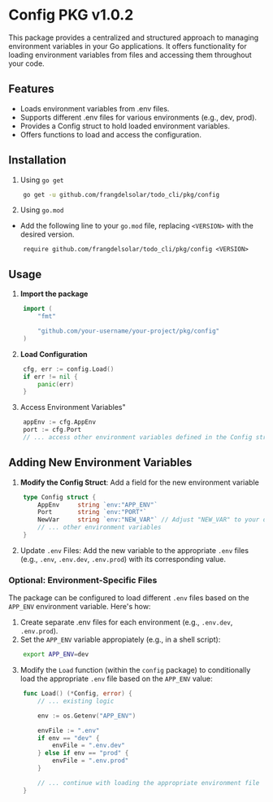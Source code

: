 # Config PKG v1.0.2
This package provides a centralized and structured approach to managing environment variables in your Go applications. It offers functionality for loading environment variables from files and accessing them throughout your code.

## Features
- Loads environment variables from .env files.
- Supports different .env files for various environments (e.g., dev, prod).
- Provides a Config struct to hold loaded environment variables.
- Offers functions to load and access the configuration.

## Installation
1. Using `go get`
```bash
    go get -u github.com/frangdelsolar/todo_cli/pkg/config
```

2. Using `go.mod`
- Add the following line to your `go.mod` file, replacing `<VERSION>` with the desired version.
```
    require github.com/frangdelsolar/todo_cli/pkg/config <VERSION>
```

## Usage 
1. **Import the package**
```go
    import (
        "fmt"

        "github.com/your-username/your-project/pkg/config"
    )
```

2. **Load Configuration**
```go
    cfg, err := config.Load()
    if err != nil {
        panic(err)
    }
```

3. Access Environment Variables"
```go
    appEnv := cfg.AppEnv
    port := cfg.Port
    // ... access other environment variables defined in the Config struct
```

## Adding New Environment Variables

1. **Modify the Config Struct**: Add a field for the new environment variable
```go
    type Config struct {
        AppEnv     string `env:"APP_ENV"`
        Port       string `env:"PORT"`
        NewVar     string `env:"NEW_VAR"` // Adjust "NEW_VAR" to your desired name
        // ... other environment variables
    }
```
2. Update `.env` Files: Add the new variable to the appropriate `.env` files (e.g., `.env`, `.env.dev`, `.env.prod`) with its corresponding value.

### Optional: Environment-Specific Files
The package can be configured to load different `.env` files based on the `APP_ENV` environment variable.  Here's how:

1. Create separate .env files for each environment (e.g., `.env.dev`, `.env.prod`).
2. Set the `APP_ENV` variable appropiately (e.g., in a shell script):
```bash
    export APP_ENV=dev
```
3. Modify the `Load` function (within the `config` package) to conditionally load the appropriate `.env` file based on the `APP_ENV` value:
```go
    func Load() (*Config, error) {
        // ... existing logic

        env := os.Getenv("APP_ENV")

        envFile := ".env"
        if env == "dev" {
            envFile = ".env.dev"
        } else if env == "prod" {
            envFile = ".env.prod"
        }

        // ... continue with loading the appropriate environment file
    }
```